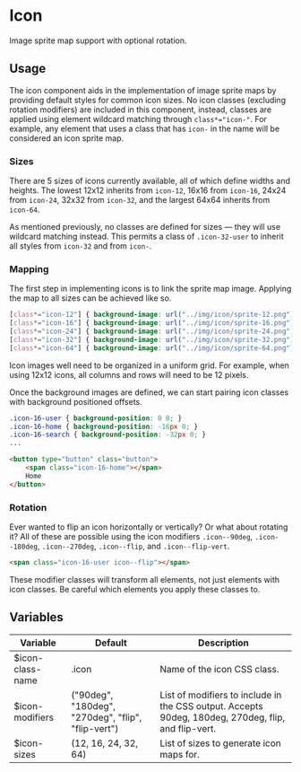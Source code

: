 # Icon #

Image sprite map support with optional rotation.

## Usage ##

The icon component aids in the implementation of image sprite maps by providing default styles for common icon sizes. No icon classes (excluding rotation modifiers) are included in this component, instead, classes are applied using element wildcard matching through `class*="icon-"`. For example, any element that uses a class that has `icon-` in the name will be considered an icon sprite map.

### Sizes ###

There are 5 sizes of icons currently available, all of which define widths and heights. The lowest 12x12 inherits from `icon-12`, 16x16 from `icon-16`, 24x24 from `icon-24`, 32x32 from `icon-32`, and the largest 64x64 inherits from `icon-64`.

As mentioned previously, no classes are defined for sizes &mdash; they will use wildcard matching instead. This permits a class of `.icon-32-user` to inherit all styles from `icon-32` and from `icon-`.

### Mapping ###

The first step in implementing icons is to link the sprite map image. Applying the map to all sizes can be achieved like so.

```css
[class*="icon-12"] { background-image: url("../img/icon/sprite-12.png"); }
[class*="icon-16"] { background-image: url("../img/icon/sprite-16.png"); }
[class*="icon-24"] { background-image: url("../img/icon/sprite-24.png"); }
[class*="icon-32"] { background-image: url("../img/icon/sprite-32.png"); }
[class*="icon-64"] { background-image: url("../img/icon/sprite-64.png"); }
```

<div class="notice is-info">
    Icon images well need to be organized in a uniform grid. For example, when using 12x12 icons, all columns and rows will need to be 12 pixels.
</div>

Once the background images are defined, we can start pairing icon classes with background positioned offsets.

```css
.icon-16-user { background-position: 0 0; }
.icon-16-home { background-position: -16px 0; }
.icon-16-search { background-position: -32px 0; }
...
```

```html
<button type="button" class="button">
    <span class="icon-16-home"></span>
    Home
</button>
```

### Rotation ###

Ever wanted to flip an icon horizontally or vertically? Or what about rotating it? All of these are possible using the icon modifiers `.icon--90deg`, `.icon--180deg`, `.icon--270deg`, `.icon--flip`, and `.icon--flip-vert`.

```html
<span class="icon-16-user icon--flip"></span>
```

<div class="notice is-warning">
    These modifier classes will transform all elements, not just elements with icon classes. Be careful which elements you apply these classes to.
</div>

## Variables ##

<table class="table is-striped data-table">
    <thead>
        <tr>
            <th>Variable</th>
            <th>Default</th>
            <th>Description</th>
        </tr>
    </thead>
    <tbody>
        <tr>
            <td>$icon-class-name</td>
            <td>.icon</td>
            <td>Name of the icon CSS class.</td>
        </tr>
        <tr>
            <td>$icon-modifiers</td>
            <td>("90deg", "180deg", "270deg", "flip", "flip-vert")</td>
            <td>List of modifiers to include in the CSS output. Accepts 90deg, 180deg, 270deg, flip, and flip-vert.</td>
        </tr>
        <tr>
            <td>$icon-sizes</td>
            <td>(12, 16, 24, 32, 64)</td>
            <td>List of sizes to generate icon maps for.</td>
        </tr>
    </tbody>
</table>
